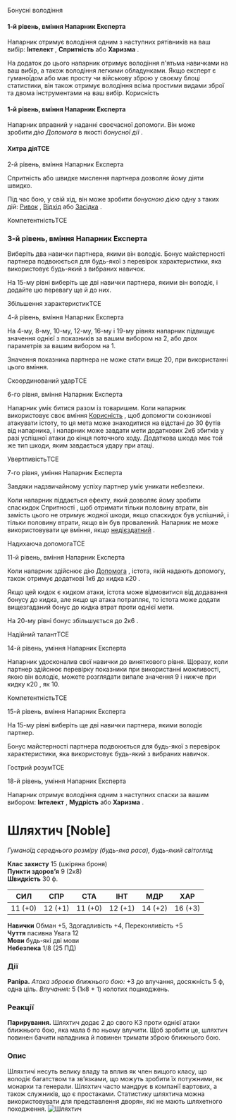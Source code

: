 Бонусні володіння

#### 1-й рівень, вміння Напарник Експерта

Напарник отримує володіння одним з наступних рятівників на ваш вибір: **Інтелект** , **Спритність** або **Харизма** .

На додаток до цього напарник отримує володіння п'ятьма навичками на ваш вибір, а також володіння легкими обладунками. Якщо експерт є гуманоїдом або має просту чи військову зброю у своєму блоці статистики, він також отримує володіння всіма простими видами зброї та двома інструментами на ваш вибір.
Корисність

#### 1-й рівень, вміння Напарник Експерта

Напарник вправний у наданні своєчасної допомоги. Він може зробити _дію Допомога_ в якості _бонусної дії_ .

#### Хитра діяTCE
2-й рівень, вміння Напарник Експерта

Спритність або швидке мислення партнера дозволяє йому діяти швидко.

Під час бою, у свій хід, він може зробити _бонусною дією_ одну з таких дій: [Ривок](https://ttg.club/screens/Dash) , [Відхід](https://ttg.club/screens/Disengage) або [Засідка](https://ttg.club/screens/Hide) .[](https://ttg.club/screens/Dash)[](https://ttg.club/screens/Disengage)[](https://ttg.club/screens/Hide)

КомпетентністьTCE

### 3-й рівень, вміння Напарник Експерта

Виберіть два навички партнера, якими він володіє. Бонус майстерності партнера подвоюється для будь-якої з перевірок характеристики, яка використовує будь-який з вибраних навичок.

На 15-му рівні виберіть ще дві навички партнера, якими він володіє, і додайте цю перевагу ще й до них.

Збільшення характеристикTCE

4-й рівень, вміння Напарник Експерта

На 4-му, 8-му, 10-му, 12-му, 16-му і 19-му рівнях напарник підвищує значення однієї з показників за вашим вибором на 2, або двох параметрів за вашим вибором на 1.

Значення показника партнера не може стати вище 20, при використанні цього вміння.

Скоординований ударTCE

6-го рівня, вміння Напарник Експерта

Напарник уміє битися разом із товаришем. Коли напарник використовує своє вміння [Корисність](https://ttg.club/classes/expert_sidekick#c352) , щоб допомогти союзникові атакувати істоту, то ця мета може знаходитися на відстані до 30 футів від напарника, і напарник може завдати мети додаткових 2к6 збитків у разі успішної атаки до кінця поточного ходу. Додаткова шкода має той же тип шкоди, яким завдається удару при атаці.

УвертливістьTCE

7-го рівня, уміння Напарник Експерта

Завдяки надзвичайному успіху партнер уміє уникати небезпеки.

Коли напарник піддається ефекту, який дозволяє йому зробити спаскидок Спритності , щоб отримати тільки половину втрати, він замість цього не отримує жодної шкоди, якщо спаскидок був успішний, і тільки половину втрати, якщо він був провалений. Напарник не може використовувати це вміння, якщо [недієздатний](https://ttg.club/screens/incapacitated) .[](https://ttg.club/screens/incapacitated)

Надихаюча допомогаTCE

11-й рівень, вміння Напарник Експерта

Коли напарник здійснює дію [Допомога](https://ttg.club/screens/Help) , істота, якій надають допомогу, також отримує додаткові 1к6 до кидка к20 .[](https://ttg.club/screens/Help)

Якщо цей кидок є кидком атаки, істота може відмовитися від додавання бонусу до кидка, але якщо ця атака потрапляє, то істота може додати вищезгаданий бонус до кидка втрат проти однієї мети.

На 20-му рівні бонус збільшується до 2к6 .

Надійний талантTCE

14-й рівень, уміння Напарник Експерта

Напарник удосконалив свої навички до виняткового рівня. Щоразу, коли партнер здійснює перевірку показники при використанні можливості, якою він володіє, можете розглядати випале значення 9 і нижче при кидку к20 , як 10.

КомпетентністьTCE

15-й рівень, вміння Напарник Експерта

На 15-му рівні виберіть ще дві навички партнера, якими володіє партнер.

Бонус майстерності партнера подвоюється для будь-якої з перевірок характеристики, яка використовує будь-який з вибраних навичок.

Гострий розумTCE

18-й рівень, уміння Напарник Експерта

Напарник отримує володіння одним з наступних спаски за вашим вибором: **Інтелект** , **Мудрість** або **Харизма** .
# Шляхтич [Noble]

_Гуманоїд середнього розміру (будь-яка раса), будь-який світогляд_

**Клас захисту** 15 (шкіряна броня)  
**Пункти здоров’я** 9 (2к8)  
**Швидкість** 30 ф.

|СИЛ|СПР|СТА|ІНТ|МДР|ХАР|
|---|---|---|---|---|---|
|11 (+0)|12 (+1)|11 (+0)|12 (+1)|14 (+2)|16 (+3)|

**Навички** Обман +5, Здогадливість +4, Переконливість +5  
**Чуття** пасивна Увага 12  
**Мови** будь-які дві мови  
**Небезпека** 1/8 (25 ПД)

### Дії

**Рапіра.** _Атака зброєю ближнього бою:_ +3 до влучання, досяжність 5 ф, одна ціль. _Влучання:_ 5 (1к8 + 1) колотих пошкоджень.

### Реакції

**Парирування.** Шляхтич додає 2 до свого КЗ проти однієї атаки ближнього бою, яка мала б по ньому влучити. Щоб зробити це, шляхтич повинен бачити нападника й повинен тримати зброю ближнього бою.

### Опис

Шляхтичі несуть велику владу та вплив як член вищого класу, що володіє багатством та зв’язками, що можуть зробити їх потужними, як монархи та генерали. Шляхтич часто мандрує в компанії вартових, а також служників, що є простаками. Статистику шляхтича можна використовувати для представлення дворян, які не мають шляхетного походження.
![Шляхтич](https://www.dndbeyond.com/avatars/thumbnails/0/277/1000/1000/636252769861281900.jpeg)